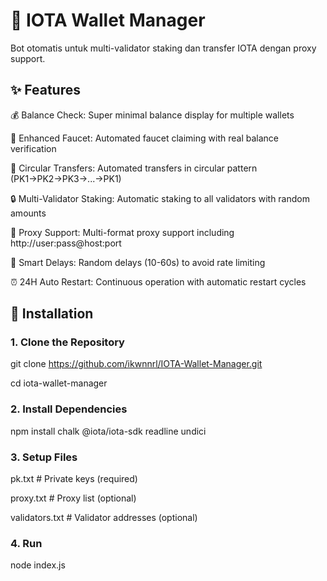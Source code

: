 # 🚀 IOTA Wallet Manager

Bot otomatis untuk multi-validator staking dan transfer IOTA dengan proxy support.

## ✨ Features
💰 Balance Check: Super minimal balance display for multiple wallets

🚰 Enhanced Faucet: Automated faucet claiming with real balance verification

🔄 Circular Transfers: Automated transfers in circular pattern (PK1→PK2→PK3→...→PK1)

🔒 Multi-Validator Staking: Automatic staking to all validators with random amounts

🔧 Proxy Support: Multi-format proxy support including http://user:pass@host:port

🎲 Smart Delays: Random delays (10-60s) to avoid rate limiting

⏰ 24H Auto Restart: Continuous operation with automatic restart cycles

## 🔧 Installation

### 1. Clone the Repository

git clone https://github.com/ikwnnrl/IOTA-Wallet-Manager.git

cd iota-wallet-manager

### 2. Install Dependencies

npm install chalk @iota/iota-sdk readline undici


### 3. Setup Files

pk.txt # Private keys (required)

proxy.txt # Proxy list (optional)

validators.txt # Validator addresses (optional)


### 4. Run

node index.js
